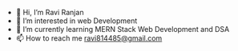 - 👋 Hi, I’m Ravi Ranjan
- 👀 I’m interested in web Development
- 🌱 I’m currently learning MERN Stack Web Development and DSA
- 📫 How to reach me ravi814485@gmail.com



<!---
raviranjan129/raviranjan129 is a ✨ special ✨ repository because its `README.md` (this file) appears on your GitHub profile.
You can click the Preview link to take a look at your changes.
--->
